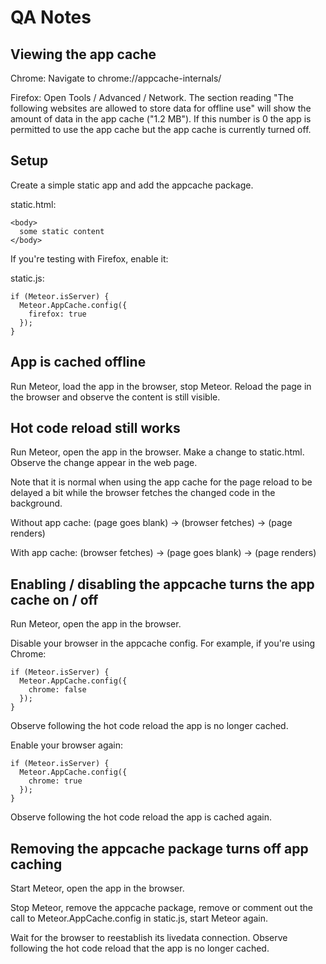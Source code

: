 # QA Notes

## Viewing the app cache

Chrome: Navigate to chrome://appcache-internals/

Firefox: Open Tools / Advanced / Network.  The section reading "The
following websites are allowed to store data for offline use" will
show the amount of data in the app cache ("1.2 MB").  If this number
is 0 the app is permitted to use the app cache but the app cache is
currently turned off.


## Setup

Create a simple static app and add the appcache package.

static.html:

````
<body>
  some static content
</body>
````

If you're testing with Firefox, enable it:

static.js:

````
if (Meteor.isServer) {
  Meteor.AppCache.config({
    firefox: true
  });
}
````


## App is cached offline

Run Meteor, load the app in the browser, stop Meteor.  Reload the page
in the browser and observe the content is still visible.


## Hot code reload still works

Run Meteor, open the app in the browser.  Make a change to
static.html.  Observe the change appear in the web page.

Note that it is normal when using the app cache for the page reload to
be delayed a bit while the browser fetches the changed code in the
background.

Without app cache: (page goes blank) -> (browser fetches) -> (page renders)

With app cache: (browser fetches) -> (page goes blank) -> (page renders)


## Enabling / disabling the appcache turns the app cache on / off

Run Meteor, open the app in the browser.

Disable your browser in the appcache config.  For example, if you're
using Chrome:

````
if (Meteor.isServer) {
  Meteor.AppCache.config({
    chrome: false
  });
}
````

Observe following the hot code reload the app is no longer cached.

Enable your browser again:

````
if (Meteor.isServer) {
  Meteor.AppCache.config({
    chrome: true
  });
}
````

Observe following the hot code reload the app is cached again.


## Removing the appcache package turns off app caching

Start Meteor, open the app in the browser.

Stop Meteor, remove the appcache package, remove or comment out the
call to Meteor.AppCache.config in static.js, start Meteor again.

Wait for the browser to reestablish its livedata connection.  Observe
following the hot code reload that the app is no longer cached.
